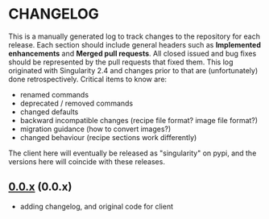 # CHANGELOG

This is a manually generated log to track changes to the repository for each release. 
Each section should include general headers such as **Implemented enhancements** 
and **Merged pull requests**. All closed issued and bug fixes should be 
represented by the pull requests that fixed them. This log originated with Singularity 2.4
and changes prior to that are (unfortunately) done retrospectively. 
Critical items to know are:

 - renamed commands
 - deprecated / removed commands
 - changed defaults
 - backward incompatible changes (recipe file format? image file format?)
 - migration guidance (how to convert images?)
 - changed behaviour (recipe sections work differently)

The client here will eventually be released as "singularity" on pypi, and 
the versions here will coincide with these releases.

## [0.0.x](https://github.com/singularityhub/singularity-cli/tree/master) (0.0.x)
 - adding changelog, and original code for client
